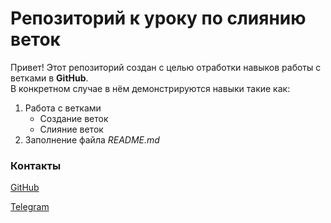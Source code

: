 # Репозиторий к уроку по слиянию веток
Привет! Этот репозиторий создан с целью отработки навыков работы с ветками в **GitHub**.<br/>
В конкретном случае в нём демонстрируются навыки такие как:<br/>
1. Работа с ветками<br/>
   + Создание веток<br/>
   + Слияние веток<br/>
2. Заполнение файла *README.md*<br/>

### Контакты
[GitHub](https://github.com/SokolovNick)

[Telegram](https://t.me/sokolov_nick)

